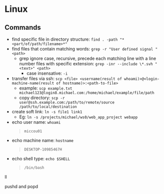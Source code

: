 # Linux

## Commands
- find specific file in directory structure: `find . -path "*<part/of/path/filename>*"`
- find files that contain matching words: `grep -r "User defined signal " <path>`
  - grep ignore case, recursive, precede each matching line with a line number files with specific extension: `grep -inr --include \*.svh "<text>" <path>`
    - case insensative: `-i`
- transfer files via ssh: `scp <file> <username(result of whoami)>@<login-machine-name(result of hostname)>:<path-to-file>`
  - example: `scp example.txt michael123@login8.michael.com:/home/michael/example/file/path`
  - copy directory: `scp -r user@ssh.example.com:/path/to/remote/source /path/to/local/destination`
- create soft link: `ln -s file1 link1`
  - Eg: `ln -s /projects/michael/ws0/web_app_project webapp`
- echo user name: `whoami`
  > `miccou01`
- echo machine name: `hostname`
  > `DESKTOP-10985467H`
- echo shell type: `echo $SHELL`
  > `/bin/bash`

ll

pushd and popd

